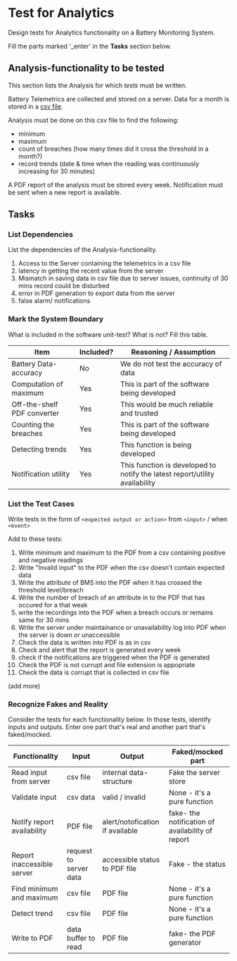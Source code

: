 # Test for Analytics

Design tests for Analytics functionality on a Battery Monitoring System.

Fill the parts marked '_enter' in the **Tasks** section below.

## Analysis-functionality to be tested

This section lists the Analysis for which _tests_ must be written.

Battery Telemetrics are collected and stored on a server.
Data for a month is stored in a [csv file](https://en.wikipedia.org/wiki/Comma-separated_values).

Analysis must be done on this csv file to find the following:
- minimum
- maximum
- count of breaches (how many times did it cross the threshold in a month?)
- record trends (date & time when the reading was continuously increasing for 30 minutes)

A PDF report of the analysis must be stored every week.
Notification must be sent when a new report is available.

## Tasks

### List Dependencies

List the dependencies of the Analysis-functionality.

1. Access to the Server containing the telemetrics in a csv file
2. latency in getting the recent value from the server
3. Mismatch in saving data in csv file due to server issues, continuity of 30 mins record could be disturbed
4. error in PDF generation to export data from the server
5. false alarm/ notifications


### Mark the System Boundary

What is included in the software unit-test? What is not? Fill this table.

| Item                      | Included?     | Reasoning / Assumption
|---------------------------|---------------|---
Battery Data-accuracy       | No            | We do not test the accuracy of data
Computation of maximum      | Yes           | This is part of the software being developed
Off-the-shelf PDF converter |  Yes          | This would be much reliable and trusted
Counting the breaches       |  Yes          | This is part of the software being developed
Detecting trends            |  Yes          | This function is being developed
Notification utility        |  Yes          | This function is developed to notify the latest report/utility availability

### List the Test Cases

Write tests in the form of `<expected output or action>` from `<input>` / when `<event>`

Add to these tests:

1. Write minimum and maximum to the PDF from a csv containing positive and negative readings
2. Write "Invalid input" to the PDF when the csv doesn't contain expected data
3. Write the attribute of BMS into the PDF when it has crossed the threshold level/breach
4. Write the number of breach of an attribute in to the PDF that has occured for a that weak
5. write the recordings into the PDF when a breach occurs or remains same for 30 mins
6. Write the server under maintainance or unavailability log into PDF when the server is down or unaccessible
7. Check the data is written into PDF is as in csv
8. Check and alert that the report is generated every week
9. check if the notifications are triggered when the PDF is generated
10. Check the PDF is not currupt and file extension is appopriate
11. Check the data is corrupt that is collected in csv file


(add more)

### Recognize Fakes and Reality

Consider the tests for each functionality below.
In those tests, identify inputs and outputs.
Enter one part that's real and another part that's faked/mocked.

| Functionality            | Input                      | Output                          | Faked/mocked part
|--------------------------|--------------              |---------------------------------|---
Read input from server     | csv file                   | internal data-structure         | Fake the server store
Validate input             | csv data                   | valid / invalid                 | None - it's a pure function
Notify report availability |PDF file                    | alert/notofication if available | fake- the notification of availability of report
Report inaccessible server | request to server data     | accessible status to PDF file   | Fake - the status 
Find minimum and maximum   |csv file                    | PDF file                        | None - it's a pure function
Detect trend               | csv file                   | PDF file                        | None - it's a pure function
Write to PDF               | data buffer to read        |  PDF file                       |fake- the PDF generator
